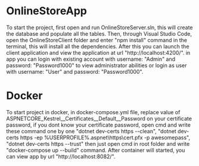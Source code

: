 # OnlineStoreApp
To start the project, first open and run OnlineStoreServer.sln, this will create the database and populate all the tables. Then, through Visual Studio Code, open the OnlineStoreClient folder and enter "npm install" command in the terminal, this will install all the dependencies. After this you can launch the client application and view the application at url "http://localhost:4200/". in app you can login with existing account with username: "Admin" and password: "Password1000" to view administrator abilities or login as user with username: "User" and password: "Password1000".
# Docker
To start project in docker, in docker-compose.yml file, replace value of ASPNETCORE_Kestrel__Certificates__Default__Password on your certificate password, if you dont know your certificate password, open cmd and write these command one by one 
"dotnet dev-certs https --clean", 
"dotnet dev-certs https -ep %USERPROFILE%\.aspnet\https\cert.pfx -p awesomepass", 
"dotnet dev-certs https --trust"
then just open cmd in root folder and write "docker-compose up --build" command. After container will started, you can view app by url "http://localhost:8082/". 
